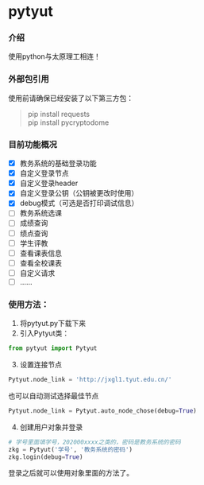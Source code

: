 # pytyut

### 介绍
使用python与太原理工相连！

### 外部包引用
使用前请确保已经安装了以下第三方包：
>pip install requests
><br>
> pip install pycryptodome

### 目前功能概况
- [x] 教务系统的基础登录功能
- [x] 自定义登录节点
- [x] 自定义登录header
- [x] 自定义登录公钥（公钥被更改时使用）
- [x] debug模式（可选是否打印调试信息）
- [ ] 教务系统选课
- [ ] 成绩查询
- [ ] 绩点查询
- [ ] 学生评教
- [ ] 查看课表信息
- [ ] 查看全校课表
- [ ] 自定义请求
- [ ] ……

### 使用方法：
1. 将pytyut.py下载下来
2. 引入Pytyut类：
```python
from pytyut import Pytyut
```
3. 设置连接节点
```python
Pytyut.node_link = 'http://jxgl1.tyut.edu.cn/'
```
也可以自动测试选择最佳节点
```python
Pytyut.node_link = Pytyut.auto_node_chose(debug=True)
```
4. 创建用户对象并登录
```python
# 学号里面填学号，202000xxxx之类的，密码是教务系统的密码
zkg = Pytyut('学号', '教务系统的密码')
zkg.login(debug=True)
```
登录之后就可以使用对象里面的方法了。